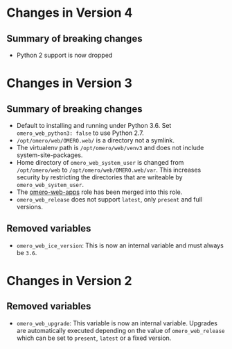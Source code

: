 # Changes in Version 4

## Summary of breaking changes

- Python 2 support is now dropped

# Changes in Version 3

## Summary of breaking changes
- Default to installing and running under Python 3.6.
  Set `omero_web_python3: false` to use Python 2.7.
- `/opt/omero/web/OMERO.web/` is a directory not a symlink.
- The virtualenv path is `/opt/omero/web/venv3` and does not include system-site-packages.
- Home directory of `omero_web_system_user` is changed from `/opt/omero/web` to `/opt/omero/web/OMERO.web/var`.
  This increases security by restricting the directories that are writeable by `omero_web_system_user`.
- The [omero-web-apps](https://galaxy.ansible.com/ome/omero_web_apps) role has been merged into this role.
- `omero_web_release` does not support `latest`, only `present` and full versions.

## Removed variables
- `omero_web_ice_version`: This is now an internal variable and must always be `3.6`.


# Changes in Version 2

## Removed variables
- `omero_web_upgrade`: This variable is now an internal variable.
  Upgrades are automatically executed depending on the value of `omero_web_release` which can be set to `present`, `latest` or a fixed version.
